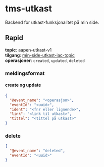 # tms-utkast

Backend for utkast-funksjonalitet på min side. 

## Rapid
**topic**: aapen-utkast-v1 <br>
**tilgang**: [min-side-utkast-iac-topic](https://github.com/navikt/min-side-utkast-topic-iac)<br>
**operasjoner**: `created`, `updated`, `deleted`

### meldingsformat
#### create og update
```json
{
  "@event_name": "<operasjon>",
  "eventId": "<uuid>",
  "ident": "<fnr eller lignende>",
  "link": "<link til utkast>",
  "tittel": "<tittel på utkast>"
}
```
### delete
```json
{
  "@event_name": "deleted",
  "eventId": "<uuid>"
}
```


